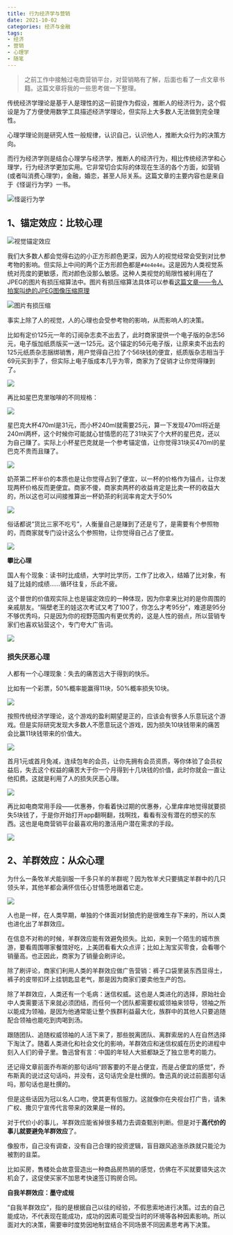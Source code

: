 ```yaml
---
title: 行为经济学与营销
date: 2021-10-02
categories: 经济与金融
tags: 
- 经济
- 营销
- 心理学
- 随笔
---
```


> 之前工作中接触过电商营销平台，对营销略有了解，后面也看了一点文章书籍。这篇文章将我的一些思考做一下整理。

传统经济学理论是基于人是理性的这一前提作为假设，推断人的经济行为，这个假设是为了方便使用数学工具描述经济学理论，但实际上大多数人无法做到完全理性。

心理学理论则是研究人性一般规律，认识自己，认识他人，推断大众行为的决策方向。

而行为经济学则是结合心理学与经济学，推断人的经济行为，相比传统经济学和心理学，行为经济学更加实用。它非常切合实际的体现在生活的各个方面，如营销(或者叫消费心理学)，金融，婚恋，甚至人际关系。这篇文章的主要内容也是来自于《怪诞行为学》一书。

![怪诞行为学](https://img3.doubanio.com/view/subject/l/public/s4500502.jpg)

## 1、锚定效应：比较心理

![视觉锚定效应](https://pic4.zhimg.com/v2-7602ffc5a785c864d939ce6eca702543_r.jpg)

我们大多数人都会觉得右边的小正方形颜色更深，因为人的视觉经常会受到对比参考物的影响。但实际上中间的两个正方形颜色都是`#4e4e4e`。这是因为人类视觉系统对亮度的更敏感，而对颜色没那么敏感。这种人类视觉的局限性被利用在了JPEG的图片有损压缩算法中。图片有损压缩算法具体可以参看[这篇文章——令人拍案叫绝的JPEG图像压缩原理](https://zhuanlan.zhihu.com/p/521617590)

![图片有损压缩](https://pic1.zhimg.com/80/v2-b9b8296a2634abc031876caf3c8cbea4_1440w.webp)

事实上除了人的视觉，人的心理也会受参考物的影响，从而影响人的决策。

比如有定价125元一年的订阅杂志卖不出去了，此时商家提供一个电子版的杂志56元，电子版加纸质版买一送一125元。这个锚定的56元电子版，让原来卖不出去的125元纸质杂志捆绑销售，用户觉得自己捡了个56块钱的便宜，纸质版杂志相当于69元买到手了，但实际上电子版成本几乎为零，商家为了促销才让你觉得赚到了。

![](https://pic3.zhimg.com/v2-b54aae22825ad2eb4c24283d6aa54de2_r.jpg)

再比如星巴克里咖啡的不同规格：

![](https://pic4.zhimg.com/80/v2-f5115feee1247d26ff7f15a915783ff7_1440w.webp)

星巴克大杯470ml是31元，而小杯240ml就需要25元，算一下发现470ml将近是240ml两杯，这个时候你可能就心甘情愿的花了31块买了个大杯的星巴克，还以为自己赚了。实际上小杯星巴克就是一个参考锚定值，让你觉得31块买470ml的星巴克不贵而且赚了。

![](https://pic4.zhimg.com/80/v2-072014036f05a19fa5c49a6a2ed161ab_1440w.webp)

奶茶第二杯半价的本质也是让你觉得占到了便宜，以一杯的价格作为锚点，让你发现两杯价格反而更便宜。商家不傻，商家卖两杯的收益肯定是比卖一杯的收益大的，所以这也可以间接推算出一杯奶茶的利润率肯定大于50%

![](https://pic1.zhimg.com/v2-c21f249842a64e029b36ae2ed7f50d04_r.jpg)

俗话都说“货比三家不吃亏”，人衡量自己是赚到了还是亏了，是需要有个参照物的，而商家就专门设计这么个参照物，让你觉得自己占了便宜。

![](https://pic4.zhimg.com/80/v2-1277d767743e032154a71159b692dc27_1440w.webp)

**攀比心理**

国人有个现象：读书时比成绩，大学时比学历，工作了比收入，结婚了比对象，有娃了比娃的成绩......循环往复，乐此不疲。

这个普世的价值观实际上也是锚定效应的一种体现，因为你拿来比对的是你周围的亲戚朋友。“隔壁老王的娃这次考试又考了100了，你怎么才考95分”，难道是95分不够优秀吗，只是因为你的视野范围内有更优秀的，这是人性的弱点，所以营销专家们也喜欢钻营这个，专门夸大广告词。

![](https://pic2.zhimg.com/80/v2-0568b4f2c8bb7a5ad0429f96245fb33d_1440w.webp)

### 损失厌恶心理

人都有一个心理现象：失去的痛苦远大于得到的快乐。

比如有一个彩票，50%概率能赢得11块，50%概率损失10块。

![](https://pic4.zhimg.com/80/v2-f0db847d48b3e7a0d12a15d86cc3142b_1440w.webp)

按照传统经济学理论，这个游戏的盈利期望是正的，应该会有很多人乐意玩这个游戏。但是实际研究发现大多数人不愿意玩这个游戏，因为损失10块钱带来的痛苦会比赢11块钱带来的价值大。

![](https://pic2.zhimg.com/80/v2-e4c4c8a5bd97369b51f5360210502a99_1440w.webp)

首月1元或首月免减，连续包年的会员，让你先拥有会员资质，等你体验了会员权益后，失去这个权益的痛苦大于你一个月得到十几块钱的价值，此时你就会一直让他扣费。这就是利用了人的损失厌恶心理。

![](https://pic1.zhimg.com/80/v2-7b8fbee7803123cbac80e039d2921290_1440w.webp)

再比如电商常用手段——优惠券，你看着快过期的优惠券，心里痒痒地觉得就要损失5块钱了，于是你开始打开app翻啊翻，找啊找，看看有没有潜在的想买的东西。这也是电商营销平台最喜欢用的激活用户潜在需求的手段。

![](https://pic4.zhimg.com/80/v2-96f1ad5cd0ffcd6a40b7f719f18ca483_1440w.webp)

## 2、羊群效应：从众心理

为什么一条牧羊犬能驯服一千多只羊的羊群呢？因为牧羊犬只要搞定羊群中的几只领头羊，其他羊都会满怀信任心甘情愿地跟着它走。

![](https://pic2.zhimg.com/80/v2-8d8c2fdc11f56fb47263a932f44f8941_1440w.webp)

人也是一样，在人类早期，单独的个体面对豺狼虎豹是很难生存下来的，所以人类也进化出了羊群效应。

在信息不对称的时候，羊群效应能有效避免损失。比如，来到一个陌生的城市旅游，要看周围哪家餐馆好吃，上美团看看大众点评；比如上淘宝买零食，会看哪个销量高。也正因此，商家为了销量会刷评论。

除了刷评论，商家们利用人类的羊群效应做广告营销：裤子口袋里装东西显得土，裤子的皮带扣环上挂钥匙显老气，那是因为商家们要卖他生产的包。

除了羊群效应，人类还有一个毛病：迷信权威。这也是人类进化的选择，原始社会中人类需要活下来就必须团结，而任何一个团队都需要权威领袖来领导，领袖之所以能成为领袖，是因为他通常能让整个族群利益最大化，族群中的其他人只要追随配合领袖也能吃到肉喝到汤。

跟随团队、追随权威领袖的人活下来了，那些脱离团队、离群索居的人在自然选择下淘汰了。随着人类进化和社会文化的影响，羊群效应和迷信权威在历史的进程中刻入人们的骨子里。鲁迅曾有言：中国的年轻人大抵都缺乏了独立思考的能力。

还记得文章前面乔布斯的那句话吗“顾客要的不是占便宜，而是占便宜的感觉”，乔布斯真的说过这句话吗，并没有，这句话完全是杜撰的。鲁迅真的说过前面那句话吗，那句话也是杜撰的。

但是这些话因为冠以名人口吻，使其更有信服力。这就像你在央视台打广告，请朱广权、撒贝宁宣传代言带来的效果是一样的。

对于代价小的事儿，羊群效应能省掉很多精力去调查甄别判断。但是对于**高代价的事儿就要避免羊群效应**了。

像股市，自己没有调查，没有自己合理的投资逻辑，盲目跟风追涨杀跌就只能沦为被割的韭菜。

比如买房，售楼处会故意营造出一种商品房热销的感觉，仿佛在不买就要错失这次机会了，这促使买家不加思考快速签订购房合同。

**自我羊群效应：墨守成规**

“自我羊群效应”，指的是根据自己以往的经验，不假思索地进行决策。过去的自己能成功，不代表现在能成功，成功的因素可能受当时的环境等各种因素影响。所以面对大的决策，需要审时度势因地制宜结合不同场景不同因素思考再下决策。

